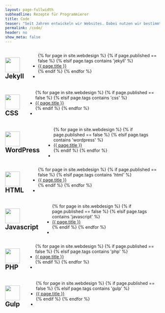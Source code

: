 ```yaml
---
layout: page-fullwidth
subheadline: Rezepte für Programmierer
title: Code
teaser: "Seit Jahren entwickeln wir Websites. Dabei nutzen wir bestimmte Bausteine immer wieder. Sei es wiederkehrende Webdesign-Elemente in HTML, CSS oder Javascript oder Bausteine für die Entwicklung von WordPress oder Jekyll-Themes. Die hier versammelten Rezepte haben sich alle bewährt."
permalink: /code/
header: no
show_meta: false
---
```

<div class="row">
  <div class="medium-4 columns">
    <h2><img class="left" src="{{ site.urlimg }}icon/icon-jekyll.svg" width="48" height="48">Jekyll</h2>
    <ul class="side-nav sans">
      {% for page in site.webdesign %}
      {% if page.published == false %}
      {% elsif page.tags contains 'jekyll' %}
      <li><span><a href="{{ site.url }}{{ page.url }}">{{ page.title }}</a></span></li>
      {% endif %}
      {% endfor %}
      <li>&nbsp;</li>
    </ul>
  </div><!-- /.medium-4.columns -->


  <div class="medium-4 columns">
    <h2><img class="left" src="{{ site.urlimg }}icon/icon-css-128x.png" width="48" height="48">CSS</h2>
    <ul class="side-nav sans">
      {% for page in site.webdesign %}
      {% if page.published == false %}
      {% elsif page.tags contains 'css' %}
      <li><span><a href="{{ site.url }}{{ page.url }}">{{ page.title }}</a></span></li>
      {% endif %}
      {% endfor %}
      <li>&nbsp;</li>
    </ul>
  </div><!-- /.medium-4.columns -->


  <div class="medium-4 columns">
    <h2><img class="left" src="{{ site.urlimg }}icon/icon-wordpress.svg" width="48" height="48">WordPress</h2>
    <ul class="side-nav sans">
      {% for page in site.webdesign %}
      {% if page.published == false %}
      {% elsif page.tags contains 'wordpress' %}
      <li><span><a href="{{ site.url }}{{ page.url }}">{{ page.title }}</a></span></li>
      {% endif %}
      {% endfor %}
      <li>&nbsp;</li>
    </ul>
  </div><!-- /.medium-4.columns -->
</div><!-- /.row -->


<div class="row">
  <div class="medium-4 columns">
    <h2><img class="left" src="{{ site.urlimg }}icon/icon-html-128x.png" width="48" height="48">HTML</h2>
    <ul class="side-nav sans">
      {% for page in site.webdesign %}
      {% if page.published == false %}
      {% elsif page.tags contains 'html' %}
      <li><span><a href="{{ site.url }}{{ page.url }}">{{ page.title }}</a></span></li>
      {% endif %}
      {% endfor %}
      <li>&nbsp;</li>
    </ul>
  </div><!-- /.medium-4.columns -->


  <div class="medium-4 columns">
    <h2><img class="left" src="{{ site.urlimg }}icon/icon-javascript-128x.png" width="48" height="48">Javascript</h2>
    <ul class="side-nav sans">
      {% for page in site.webdesign %}
      {% if page.published == false %}
      {% elsif page.tags contains 'javascript' %}
      <li><span><a href="{{ site.url }}{{ page.url }}">{{ page.title }}</a></span></li>
      {% endif %}
      {% endfor %}
      <li>&nbsp;</li>
    </ul>
  </div><!-- /.medium-4.columns -->


  <div class="medium-4 columns">
    <h2><img class="left" src="{{ site.urlimg }}icon/icon-php.svg" width="48" height="48">PHP</h2>
    <ul class="side-nav sans">
      {% for page in site.webdesign %}
      {% if page.published == false %}
      {% elsif page.tags contains 'php' %}
      <li><span><a href="{{ site.url }}{{ page.url }}">{{ page.title }}</a></span></li>
      {% endif %}
      {% endfor %}
      <li>&nbsp;</li>
    </ul>
  </div><!-- /.medium-4.columns -->
</div><!-- /.row -->


<div class="row">
  <div class="medium-4 columns">
    <h2><img class="left" src="{{ site.urlimg }}icon/icon-gulp-128x.png" width="48" height="48">Gulp</h2>
    <ul class="side-nav sans">
      {% for page in site.webdesign %}
      {% if page.published == false %}
      {% elsif page.tags contains 'gulp' %}
      <li><span><a href="{{ site.url }}{{ page.url }}">{{ page.title }}</a></span></li>
      {% endif %}
      {% endfor %}
      <li>&nbsp;</li>
    </ul>
  </div><!-- /.medium-4.columns -->


  <div class="medium-4 columns">
  </div><!-- /.medium-4.columns -->


  <div class="medium-4 columns">
  </div><!-- /.medium-4.columns -->
</div><!-- /.row -->

